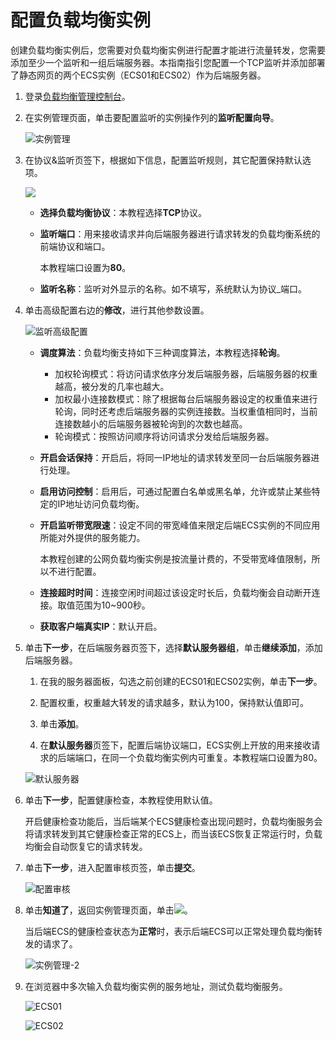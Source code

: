 # 配置负载均衡实例

创建负载均衡实例后，您需要对负载均衡实例进行配置才能进行流量转发，您需要添加至少一个监听和一组后端服务器。本指南指引您配置一个TCP监听并添加部署了静态网页的两个ECS实例（ECS01和ECS02）作为后端服务器。

1.  登录[负载均衡管理控制台](https://slb.console.aliyun.com/slb)。

2.  在实例管理页面，单击要配置监听的实例操作列的**监听配置向导**。

    ![实例管理](../images/p167119.png "实例管理")

3.  在协议&监听页签下，根据如下信息，配置监听规则，其它配置保持默认选项。

    ![](https://static-aliyun-doc.oss-accelerate.aliyuncs.com/assets/img/zh-CN/2724068951/p7515.png)

    -   **选择负载均衡协议**：本教程选择**TCP**协议。
    -   **监听端口**：用来接收请求并向后端服务器进行请求转发的负载均衡系统的前端协议和端口。

        本教程端口设置为**80**。

    -   **监听名称**：监听对外显示的名称。如不填写，系统默认为协议\_端口。
4.  单击高级配置右边的**修改**，进行其他参数设置。

    ![监听高级配置](https://static-aliyun-doc.oss-accelerate.aliyuncs.com/assets/img/zh-CN/3351564161/p244142.png)

    -   **调度算法**：负载均衡支持如下三种调度算法，本教程选择**轮询**。
        -   加权轮询模式：将访问请求依序分发后端服务器，后端服务器的权重越高，被分发的几率也越大。
        -   加权最小连接数模式：除了根据每台后端服务器设定的权重值来进行轮询，同时还考虑后端服务器的实例连接数。当权重值相同时，当前连接数越小的后端服务器被轮询到的次数也越高。
        -   轮询模式：按照访问顺序将访问请求分发给后端服务器。
    -   **开启会话保持**：开启后，将同一IP地址的请求转发至同一台后端服务器进行处理。
    -   **启用访问控制**：启用后，可通过配置白名单或黑名单，允许或禁止某些特定的IP地址访问负载均衡。
    -   **开启监听带宽限速**：设定不同的带宽峰值来限定后端ECS实例的不同应用所能对外提供的服务能力。

        本教程创建的公网负载均衡实例是按流量计费的，不受带宽峰值限制，所以不进行配置。

    -   **连接超时时间**：连接空闲时间超过该设定时长后，负载均衡会自动断开连接。取值范围为10~900秒。
    -   **获取客户端真实IP**：默认开启。
5.  单击**下一步**，在后端服务器页签下，选择**默认服务器组**，单击**继续添加**，添加后端服务器。

    1.  在我的服务器面板，勾选之前创建的ECS01和ECS02实例，单击**下一步**。

    2.  配置权重，权重越大转发的请求越多，默认为100，保持默认值即可。

    3.  单击**添加**。

    4.  在**默认服务器**页签下，配置后端协议端口，ECS实例上开放的用来接收请求的后端端口，在同一个负载均衡实例内可重复。本教程端口设置为80。

    ![](../images/p7516.png "默认服务器")

6.  单击**下一步**，配置健康检查，本教程使用默认值。

    开启健康检查功能后，当后端某个ECS健康检查出现问题时，负载均衡服务会将请求转发到其它健康检查正常的ECS上，而当该ECS恢复正常运行时，负载均衡会自动恢复它的请求转发。

7.  单击**下一步**，进入配置审核页签，单击**提交**。

    ![](../images/p7517.png "配置审核")

8.  单击**知道了**，返回实例管理页面，单击![](https://static-aliyun-doc.oss-accelerate.aliyuncs.com/assets/img/zh-CN/2724068951/p7518.png)。

    当后端ECS的健康检查状态为**正常**时，表示后端ECS可以正常处理负载均衡转发的请求了。

    ![](../images/p7519.png "实例管理-2")

9.  在浏览器中多次输入负载均衡实例的服务地址，测试负载均衡服务。

    ![ECS01](../images/p242548.png "ECS01")

    ![ECS02](../images/p242550.png "ECS02")


